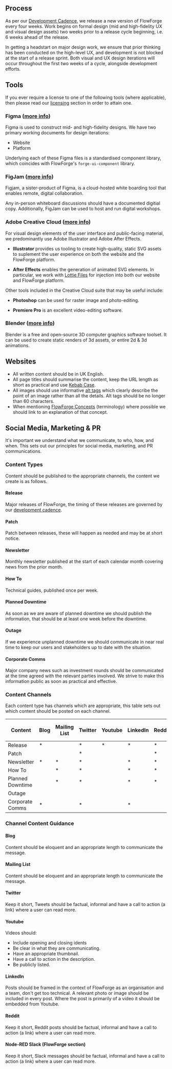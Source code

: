 ## Process

As per our [Development Cadence](../development#cadence), we release a new version of FlowForge every four weeks. Work begins on formal design (mid and high-fidelity UX and visual design assets) two weeks prior to a release cycle beginning, i.e. 6 weeks ahead of the release. 

In getting a headstart on major design work, we ensure that prior thinking has been conducted on the high-level UX, and development is not blocked at the start of a release sprint. Both visual and UX design iterations will occur throughout the first two weeks of a cycle, alongside development efforts.

## Tools

If you ever require a license to one of the following tools (where applicable), then please read our [licensing](../peopleops#software-licenses) section in order to attain one.

### Figma ([more info](https://www.figma.com/))

Figma is used to construct mid- and high-fidelity designs. We have two primary working documents for design iterations:

- Website
- Platform

Underlying each of these Figma files is a standardised component library, which coincides with FlowForge's `forge-ui-component` library.

### FigJam ([more info](https://www.figma.com/figjam/))

Figjam, a sister-product of Figma, is a cloud-hosted white boarding tool that enables remote, digital collaboration. 

Any in-person whiteboard discussions should have a documented digitial copy. Additionally, FigJam can be used to host and run digital workshops.


### Adobe Creative Cloud ([more info](https://www.adobe.com/uk/creativecloud.html))

For visual design elements of the user interface and public-facing material, we predominantly use Adobe Illustrator and Adobe After Effects.

- **Illustrator** provides us tooling to create high-quality, static SVG assets to suplement the user experience on both the website and the FlowForge platform.

- **After Effects** enables the generation of animated SVG elements. In particular, we work with [Lottie Files](https://lottiefiles.com/) for injection into both our website and FlowForge platform.

Other tools included in the Creative Cloud suite that may be useful include:

- **Photoshop** can be used for raster image and photo-editing.

- **Premiere Pro** is an excellent video-editing software.

### Blender ([more info](https://blender.org))

Blender is a free and open-source 3D computer graphics software toolset. It can be used to create static renders of 3d assets, or entire 2d & 3d animations. 

## Websites

- All written content should be in UK English.
- All page titles should summarise the content, keep the URL length as short as practical and use [Kebab Case](https://en.wiktionary.org/wiki/kebab_case).
- All images should use informative [alt tags](https://www.w3.org/WAI/tutorials/images/tips/) which clearly describe the point of an image rather than all the details. Alt tags should be no longer than 60 characters.
- When mentioning [FlowForge Concepts](https://flowforge.com/docs/user/concepts/) (terminology) where possible we should link to an explanation of that concept.

## Social Media, Marketing & PR

It's important we understand what we communicate, to who, how, and when. This sets out our principles for social media, marketing, and PR communications.

### Content Types

Content should be published to the appropriate channels, the content we create is as follows.

#### Release

Major releases of FlowForge, the timing of these releases are governed by our [development cadence](https://flowforge.com/handbook/development/#cadence).

#### Patch

Patch between releases, these will happen as needed and may be at short notice.

#### Newsletter

Monthly newsletter published at the start of each calendar month covering news from the prior month.

#### How To

Technical guides, published once per week.

#### Planned Downtime

As soon as we are aware of planned downtime we should publish the information, that should be at least one week before the downtime.

#### Outage

If we experience unplanned downtime we should communicate in near real time to keep our users and stakeholders up to date with the situation.

#### Corporate Comms

Major company news such as investment rounds should be communicated at the time agreed with the relevant parties involved. We strive to make this information public as soon as practical and effective.

### Content Channels

Each content type has channels which are appropriate, this table sets out which content should be posted on each channel.

|Content          |Blog  |Mailing List |Twitter  |Youtube  |LinkedIn |Reddit |Node-RED Slack|
|---              |---   |---          |---      |---      |---      |---    |---           |
|Release          |*     |             |*        |*        |*        |*      |*             |  
|Patch            |      |             |*        |         |         |*      |*             |   
|Newsletter       |*     |*            |*        |         |*        |*      |*             |
|How To           |      |*            |*        |         |*        | *     |*             |  
|Planned Downtime |      |*            |*        |         |*        |*      |*             |  
|Outage           |      |             |         |         |         |       |              |
|Corporate Comms  |*     |             |*        |         |*        |       |              |

### Channel Content Guidance

#### Blog

Content should be eloquent and an appropriate length to communicate the message.

#### Mailing List

Content should be eloquent and an appropriate length to communicate the message.

#### Twitter

Keep it short, Tweets should be factual, informal and have a call to action (a link) where a user can read more.

#### Youtube

Videos should:

- Include opening and closing idents
- Be clear in what they are communicating.
- Have an appropriate thumbnail.
- Have a call to action in the description.
- Be publicly listed.

#### LinkedIn

Posts should be framed in the context of FlowForge as an organisation and a team, don't get too technical. A relevant photo or image should be included in every post. Where the post is primarily of a video it should be embedded from Youtube.

#### Reddit

Keep it short, Reddit posts should be factual, informal and have a call to action (a link) where a user can read more.

#### Node-RED Slack (FlowForge section)

Keep it short, Slack messages should be factual, informal and have a call to action (a link) where a user can read more.
